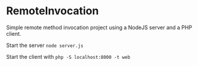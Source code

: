 # RemoteInvocation
Simple remote method invocation project using a NodeJS server and a PHP client.

Start the server
`node server.js`

Start the client with
`php -S localhost:8000 -t web`

